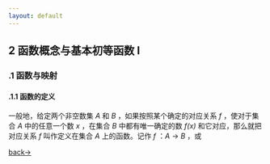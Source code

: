 ```yaml
---
layout: default
---
```


## 2 函数概念与基本初等函数 Ⅰ

### .1 函数与映射

#### .1.1 函数的定义

一般地，给定两个非空数集 *A* 和 *B* ，如果按照某个确定的对应关系 *f* ，使对于集合 *A* 中的任意一个数 *x* ，在集合 *B*  中都有唯一确定的数 *f(x)* 和它对应，那么就把对应关系 *f* 叫作定义在集合 *A* 上的函数。记作 *f* ：*A* → *B* ，或 





[back→](https://xiangblq.github.io/wenzhai/pages/biji/jichu/biji/shuxue/%E9%AB%98%E4%B8%AD%E6%95%B0%E5%AD%A6%E5%9F%BA%E7%A1%80.html)